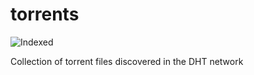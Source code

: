torrents 
========
![Indexed](https://img.shields.io/badge/indexed-191664-blue)

Collection of torrent files discovered in the DHT network
